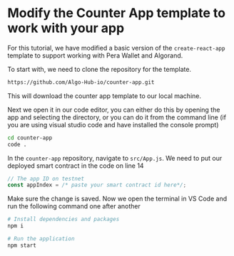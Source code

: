 # Modify the Counter App template to work with your app

For this tutorial, we have modified a basic version of the `create-react-app` template to support working with Pera Wallet and Algorand.

To start with, we need to clone the repository for the template.

```bash
https://github.com/Algo-Hub-io/counter-app.git
```

This will download the counter app template to our local machine.

Next we open it in our code editor, you can either do this by opening the app and selecting the directory, or you can do it from the command line (if you are using visual studio code and have installed the console prompt)

```bash
cd counter-app
code .
```

In the `counter-app` repository, navigate to `src/App.js`. We need to put our deployed smart contract in the code on line 14

```javascript
// The app ID on testnet
const appIndex = /* paste your smart contract id here*/;
```

Make sure the change is saved. Now we open the terminal in VS Code and run the following command one after another

```bash
# Install dependencies and packages
npm i

# Run the application
npm start
```
